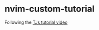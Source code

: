 # nvim-custom-tutorial

Following the [TJs tutorial video](https://www.youtube.com/watch?v=n4Lp4cV8YR0)


